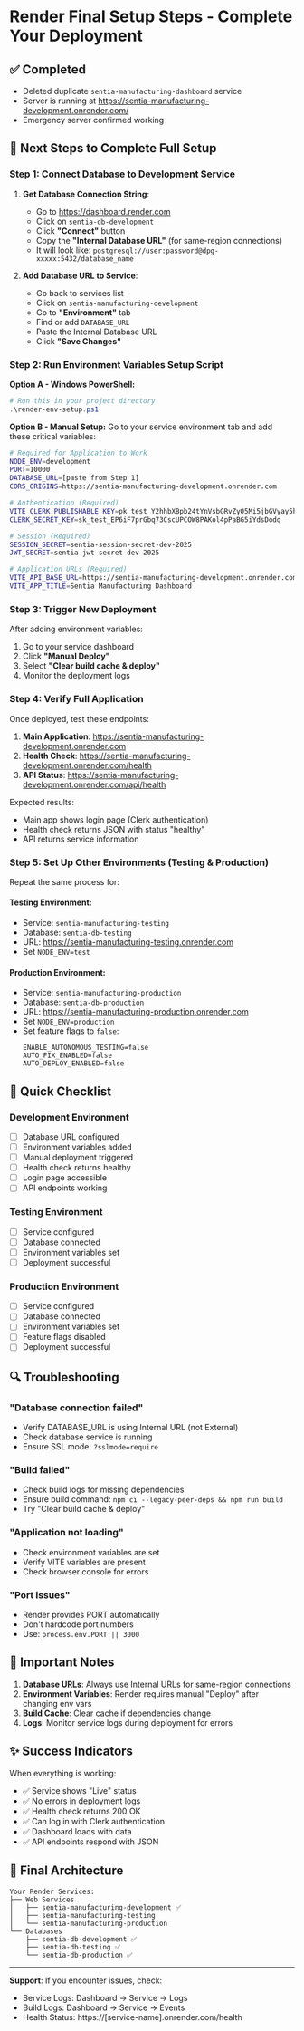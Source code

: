 # Render Final Setup Steps - Complete Your Deployment

## ✅ Completed
- Deleted duplicate `sentia-manufacturing-dashboard` service
- Server is running at https://sentia-manufacturing-development.onrender.com/
- Emergency server confirmed working

## 🔧 Next Steps to Complete Full Setup

### Step 1: Connect Database to Development Service

1. **Get Database Connection String**:
   - Go to https://dashboard.render.com
   - Click on `sentia-db-development`
   - Click **"Connect"** button
   - Copy the **"Internal Database URL"** (for same-region connections)
   - It will look like: `postgresql://user:password@dpg-xxxxx:5432/database_name`

2. **Add Database URL to Service**:
   - Go back to services list
   - Click on `sentia-manufacturing-development`
   - Go to **"Environment"** tab
   - Find or add `DATABASE_URL`
   - Paste the Internal Database URL
   - Click **"Save Changes"**

### Step 2: Run Environment Variables Setup Script

**Option A - Windows PowerShell:**
```powershell
# Run this in your project directory
.\render-env-setup.ps1
```

**Option B - Manual Setup:**
Go to your service environment tab and add these critical variables:

```bash
# Required for Application to Work
NODE_ENV=development
PORT=10000
DATABASE_URL=[paste from Step 1]
CORS_ORIGINS=https://sentia-manufacturing-development.onrender.com

# Authentication (Required)
VITE_CLERK_PUBLISHABLE_KEY=pk_test_Y2hhbXBpb24tYnVsbGRvZy05Mi5jbGVyay5hY2NvdW50cy5kZXYk
CLERK_SECRET_KEY=sk_test_EP6iF7prGbq73CscUPCOW8PAKol4pPaBG5iYdsDodq

# Session (Required)
SESSION_SECRET=sentia-session-secret-dev-2025
JWT_SECRET=sentia-jwt-secret-dev-2025

# Application URLs (Required)
VITE_API_BASE_URL=https://sentia-manufacturing-development.onrender.com/api
VITE_APP_TITLE=Sentia Manufacturing Dashboard
```

### Step 3: Trigger New Deployment

After adding environment variables:
1. Go to your service dashboard
2. Click **"Manual Deploy"**
3. Select **"Clear build cache & deploy"**
4. Monitor the deployment logs

### Step 4: Verify Full Application

Once deployed, test these endpoints:

1. **Main Application**: https://sentia-manufacturing-development.onrender.com
2. **Health Check**: https://sentia-manufacturing-development.onrender.com/health
3. **API Status**: https://sentia-manufacturing-development.onrender.com/api/health

Expected results:
- Main app shows login page (Clerk authentication)
- Health check returns JSON with status "healthy"
- API returns service information

### Step 5: Set Up Other Environments (Testing & Production)

Repeat the same process for:

#### Testing Environment:
- Service: `sentia-manufacturing-testing`
- Database: `sentia-db-testing`
- URL: https://sentia-manufacturing-testing.onrender.com
- Set `NODE_ENV=test`

#### Production Environment:
- Service: `sentia-manufacturing-production`
- Database: `sentia-db-production`
- URL: https://sentia-manufacturing-production.onrender.com
- Set `NODE_ENV=production`
- Set feature flags to `false`:
  ```
  ENABLE_AUTONOMOUS_TESTING=false
  AUTO_FIX_ENABLED=false
  AUTO_DEPLOY_ENABLED=false
  ```

## 🚀 Quick Checklist

### Development Environment
- [ ] Database URL configured
- [ ] Environment variables added
- [ ] Manual deployment triggered
- [ ] Health check returns healthy
- [ ] Login page accessible
- [ ] API endpoints working

### Testing Environment
- [ ] Service configured
- [ ] Database connected
- [ ] Environment variables set
- [ ] Deployment successful

### Production Environment
- [ ] Service configured
- [ ] Database connected
- [ ] Environment variables set
- [ ] Feature flags disabled
- [ ] Deployment successful

## 🔍 Troubleshooting

### "Database connection failed"
- Verify DATABASE_URL is using Internal URL (not External)
- Check database service is running
- Ensure SSL mode: `?sslmode=require`

### "Build failed"
- Check build logs for missing dependencies
- Ensure build command: `npm ci --legacy-peer-deps && npm run build`
- Try "Clear build cache & deploy"

### "Application not loading"
- Check environment variables are set
- Verify VITE variables are present
- Check browser console for errors

### "Port issues"
- Render provides PORT automatically
- Don't hardcode port numbers
- Use: `process.env.PORT || 3000`

## 📝 Important Notes

1. **Database URLs**: Always use Internal URLs for same-region connections
2. **Environment Variables**: Render requires manual "Deploy" after changing env vars
3. **Build Cache**: Clear cache if dependencies change
4. **Logs**: Monitor service logs during deployment for errors

## ✨ Success Indicators

When everything is working:
- ✅ Service shows "Live" status
- ✅ No errors in deployment logs
- ✅ Health check returns 200 OK
- ✅ Can log in with Clerk authentication
- ✅ Dashboard loads with data
- ✅ API endpoints respond with JSON

## 🎯 Final Architecture

```
Your Render Services:
├── Web Services
│   ├── sentia-manufacturing-development ✅
│   ├── sentia-manufacturing-testing
│   └── sentia-manufacturing-production
└── Databases
    ├── sentia-db-development ✅
    ├── sentia-db-testing ✅
    └── sentia-db-production ✅
```

---

**Support**: If you encounter issues, check:
- Service Logs: Dashboard → Service → Logs
- Build Logs: Dashboard → Service → Events
- Health Status: https://[service-name].onrender.com/health